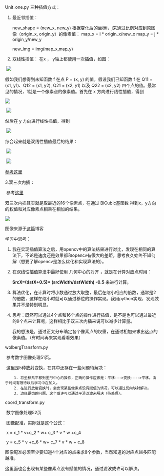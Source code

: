 

Unit_one.py 三种插值方式：
1. 最近邻插值： 
   
    new_shape = (new_x, new_y)
   根据变化后的坐标i，j来通过比例对应到原图像（origin_x, origin_y）的像素值：
   map_x = i * origin_x/new_x
   map_y = j * origin_y/new_y
   
   new_img = img(map_x,map_y)
   
2. 双线性插值：
    在x ， y轴上都使用一次插值，如图：

​     ![](F:\project\Digital_Image_Processing\introduce\double_insert.png)

假如我们想得到未知函数 f 在点 P = (x, y) 的值，假设我们已知函数 f 在 Q11 = (x1, y1)、Q12 = (x1, y2), Q21 = (x2, y1) 以及 Q22 = (x2, y2) 四个点的值。最常见的情况，f就是一个像素点的像素值。首先在 x 方向进行线性插值，得到


![](F:\project\Digital_Image_Processing\introduce\fountion1.png)

​                   		  ![](F:\project\Digital_Image_Processing\introduce\fountion2.png)

 然后在 y 方向进行线性插值，得到 

​				![](F:\project\Digital_Image_Processing\introduce\fountion3.png)

 综合起来就是双线性插值最后的结果： 

​				![](F:\project\Digital_Image_Processing\introduce\fountion4.png)

​				![](F:\project\Digital_Image_Processing\introduce\fountion5.png)

[参考这里](https://blog.csdn.net/xbinworld/article/details/65660665)



3.双三次内插：

​	参考[这里](https://blog.csdn.net/qq_29058565/article/details/52769497)

双三次内插其实就是取最近的16个像素点，在通过 BiCubic基函数 得到x，y方向的权值和对应像素点相乘在相加的结果。



![](F:\project\Digital_Image_Processing\introduce\info.png)

图像来源于[这篇](https://blog.csdn.net/qq_39683287/article/details/80288872)博客



学习中思考：

1. 我在实现插值算法之后，用opencv中的算法结果进行对比，发现在相同的算法下，不论是速度还是效果都和opencv有很大的差距。思考良久始终不知何解（想要了解opencv是怎么优化和实现算法的）。

2. 在双线性插值算法中最好使用 几何中心的对齐 ，就是在计算对应点时用： 

   **SrcX=(dstX+0.5)\* (srcWidth/dstWidth) -0.5** 来进行计算。

3. 算法优化，在计算时将小数通过放大取整，最后在缩小相应的倍数，通常是2的倍数，这样在缩小时就可以通过移位的操作实现。我用python实现，发现效果并不是特别明显。

4. 思考：既然可以通过4个点和16个点的操作进行插值，是不是也可以通过最近的9个点来计算呢，这样相比于双三次内插来说可以减少计算量。

   我的想法是，通过正太分布确定各个像素点的权重，在通过相加来求出这点的像素值。（有时间再来实现看看效果）



wolbergTransform.py

​	参考数字图像处理51页。

​	这里是5种放射变换，在其中还存在一些问题待解决：

		1. 将坐标系平移到图形中心的操作，正确的操作应该是：平移--->变换---->平移，由于时间有限待以后学习中在加入。
  		2. 在进行放射变换时，会出现某些像素点没有赋值的情况，可以通过反向映射解决。
  		3. 边缘锯齿的问题，这个或许可以通过平滑滤波来解决（待处理）。



coord_transform.py

​	数字图像处理52页

​	图像配准，实际就是这个公式：

​		x = c_1 * v+c_2 * w+ c_3 * v * w +c_4

​		y = c_5 * v +c_6 * w+ c_7 * v * w + c_8

图像配准必须至少要知道4个对应的点来求8个参数，当然知道的对应点越多匹配越准。

这里面也会出现有某些像素点没有赋值的情况，通过滤波或许可以解决。

